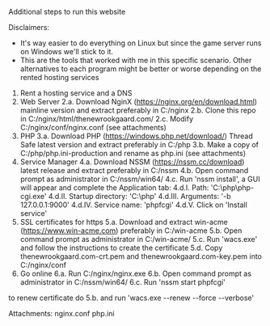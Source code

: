Additional steps to run this website

Disclaimers:
- It's way easier to do everything on Linux but since the game server runs on Windows we'll stick to it.
- This are the tools that worked with me in this specific scenario. Other alternatives to each program might be better or worse depending on the rented hosting services

1. Rent a hosting service and a DNS
2. Web Server
2.a. Download NginX (https://nginx.org/en/download.html) mainline version and extract preferably in C:/nginx
2.b. Clone this repo in C:/nginx/html/thenewrookgaard.com/
2.c. Modify C:/nginx/conf/nginx.conf (see attachments)
3. PHP
3.a. Download PHP (https://windows.php.net/download/) Thread Safe latest version and extract preferably in C:/php
3.b. Make a copy of C:/php/php.ini-production and rename as php.ini (see attachments)
4. Service Manager
4.a. Download NSSM (https://nssm.cc/download) latest release and extract preferably in C:/nssm
4.b. Open command prompt as administrator in C:/nssm/win64/
4.c. Run 'nssm install', a GUI will appear and complete the Application tab:
4.d.I. Path: 'C:\php\php-cgi.exe'
4.d.II. Startup directory: 'C:\php'
4.d.III. Arguments: '-b 127.0.0.1:9000'
4.d.IV. Service name: 'phpfcgi'
4.d.V. Click on 'Install service'
5. SSL certificates for https
5.a. Download and extract win-acme (https://www.win-acme.com) preferably in C:/win-acme
5.b. Open command prompt as administrator in C:/win-acme/
5.c. Run 'wacs.exe' and follow the instructions to create the certificate
5.d. Copy thenewrookgaard.com-crt.pem and thenewrookgaard.com-key.pem into C:/nginx/conf
6. Go online
6.a. Run C:/nginx/nginx.exe
6.b. Open command prompt as administrator in C:/nssm/win64/
6.c. Run 'nssm start phpfcgi'

to renew certificate do 5.b. and run 'wacs.exe --renew --force --verbose'


Attachments:
nginx.conf
php.ini